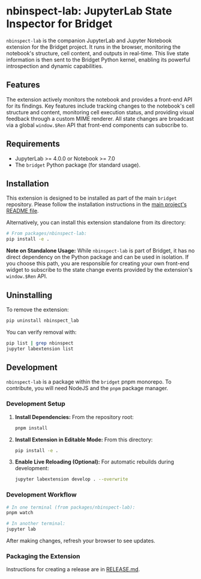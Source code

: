 # nbinspect-lab: JupyterLab State Inspector for Bridget

`nbinspect-lab` is the companion JupyterLab and Jupyter Notebook extension for the Bridget project. It runs in the browser, monitoring the notebook's structure, cell content, and outputs in real-time. This live state information is then sent to the Bridget Python kernel, enabling its powerful introspection and dynamic capabilities.

## Features

The extension actively monitors the notebook and provides a front-end API for its findings. Key features include tracking changes to the notebook's cell structure and content, monitoring cell execution status, and providing visual feedback through a custom MIME renderer. All state changes are broadcast via a global `window.$Ren` API that front-end components can subscribe to.

## Requirements
*   JupyterLab >= 4.0.0 or Notebook >= 7.0
*   The `bridget` Python package (for standard usage).

## Installation

This extension is designed to be installed as part of the main `bridget` repository. Please follow the installation instructions in the [main project's README file](../../README.md).

Alternatively, you can install this extension standalone from its directory:

```bash
# From packages/nbinspect-lab:
pip install -e .
```

**Note on Standalone Usage:** While `nbinspect-lab` is part of Bridget, it has no direct dependency on the Python package and can be used in isolation. If you choose this path, you are responsible for creating your own front-end widget to subscribe to the state change events provided by the extension's `window.$Ren` API.

## Uninstalling

To remove the extension:

```bash
pip uninstall nbinspect_lab
```

You can verify removal with:
```bash
pip list | grep nbinspect
jupyter labextension list
```

## Development

`nbinspect-lab` is a package within the `bridget` pnpm monorepo. To contribute, you will need NodeJS and the `pnpm` package manager.

### Development Setup

1. **Install Dependencies:** From the repository root:
   ```bash
   pnpm install
   ```

2. **Install Extension in Editable Mode:** From this directory:
   ```bash
   pip install -e .
   ```

3. **Enable Live Reloading (Optional):** For automatic rebuilds during development:
   ```bash
   jupyter labextension develop . --overwrite
   ```

### Development Workflow

```bash
# In one terminal (from packages/nbinspect-lab):
pnpm watch

# In another terminal:
jupyter lab
```

After making changes, refresh your browser to see updates.

### Packaging the Extension

Instructions for creating a release are in [RELEASE.md](RELEASE.md).
